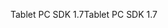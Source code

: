 <span data-ttu-id="37461-101">Tablet PC SDK 1.7</span><span class="sxs-lookup"><span data-stu-id="37461-101">Tablet PC SDK 1.7</span></span>
